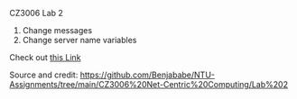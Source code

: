CZ3006 Lab 2

1) Change messages
2) Change server name variables

Check out [this Link](https://github.com/Roman971/rfc-865)

Source and credit:
https://github.com/Benjababe/NTU-Assignments/tree/main/CZ3006%20Net-Centric%20Computing/Lab%202

